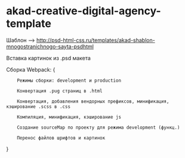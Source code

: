 # akad-creative-digital-agency-template

Шаблон --> http://psd-html-css.ru/templates/akad-shablon-mnogostranichnogo-sayta-psdhtml

Вставка картинок из .psd макета

Сборка Webpack: {

        Режимы сборки: development и production

        Конвертация .pug страниц в .html

        Конвертация, добавления вендорных префиксов, минификация, кэширование .scss в .css

        Компиляция, минификация, кэширование js 
        
        Создание sourceMap по проекту для режима development (функц.)

        Перенос файлов шрифтов и картинок 

} 

